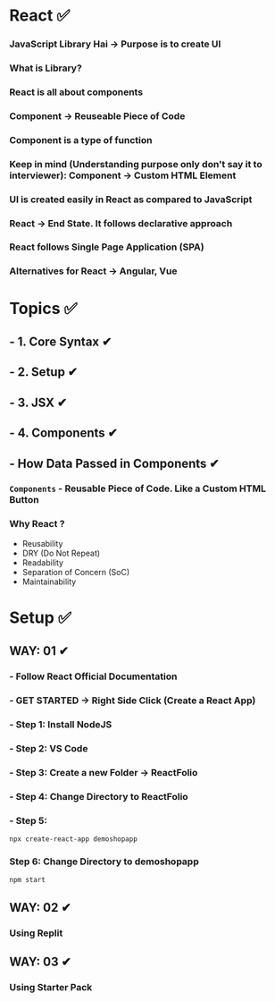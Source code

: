 # React ✅

### JavaScript Library Hai -> Purpose is to create UI

### What is Library?

### React is all about components

### Component -> Reuseable Piece of Code

### Component is a type of function

### Keep in mind (Understanding purpose only don't say it to interviewer): Component -> Custom HTML Element

### UI is created easily in React as compared to JavaScript

### React -> End State. It follows declarative approach

### React follows Single Page Application (SPA)

### Alternatives for React -> Angular, Vue

# Topics ✅

## - 1. Core Syntax ✔

## - 2. Setup ✔

## - 3. JSX ✔

## - 4. Components ✔

## - How Data Passed in Components ✔

### `Components` - Reusable Piece of Code. Like a Custom HTML Button

### Why React ?

- Reusability
- DRY (Do Not Repeat)
- Readability
- Separation of Concern (SoC)
- Maintainability

# Setup ✅

## WAY: 01 ✔

### - Follow React Official Documentation

### - GET STARTED -> Right Side Click (Create a React App)

### - Step 1: Install NodeJS

### - Step 2: VS Code

### - Step 3: Create a new Folder -> ReactFolio

### - Step 4: Change Directory to ReactFolio

### - Step 5:

```
npx create-react-app demoshopapp
```

### Step 6: Change Directory to demoshopapp

```
npm start
```

## WAY: 02 ✔

### Using Replit

## WAY: 03 ✔

### Using Starter Pack

